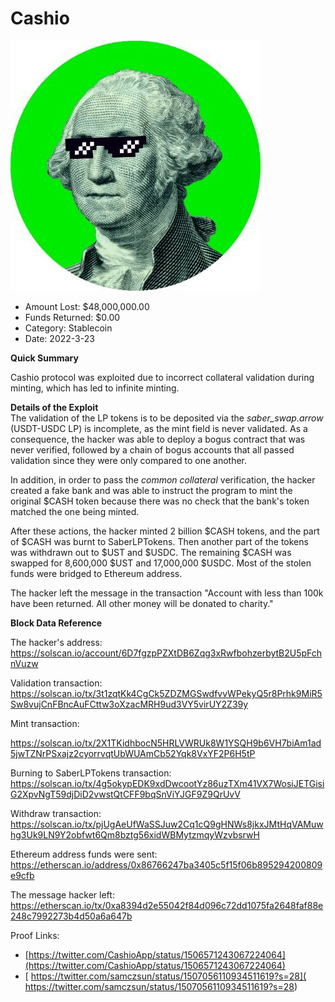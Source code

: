 # Cashio
![Cashio](/rektimages/Cashio.png)
- Amount Lost: $48,000,000.00
- Funds Returned: $0.00
- Category: Stablecoin
- Date: 2022-3-23

**Quick Summary**

Cashio protocol was exploited due to incorrect collateral validation during minting, which has led to infinite minting.

  


 **Details of the Exploit**  
The validation of the LP tokens is to be deposited via the _saber_swap.arrow_ (USDT-USDC LP) is incomplete, as the mint field is never validated. As a consequence, the hacker was able to deploy a bogus contract that was never verified, followed by a chain of bogus accounts that all passed validation since they were only compared to one another.

  
In addition, in order to pass the _common collateral_ verification, the hacker created a fake bank and was able to instruct the program to mint the original $CASH token because there was no check that the bank's token matched the one being minted.

  


After these actions, the hacker minted 2 billion $CASH tokens, and the part of $CASH was burnt to SaberLPTokens. Then another part of the tokens was withdrawn out to $UST and $USDC. The remaining $CASH was swapped for 8,600,000 $UST and 17,000,000 $USDC. Most of the stolen funds were bridged to Ethereum address. 

  


The hacker left the message in the transaction "Account with less than 100k have been returned. All other money will be donated to charity."

  


 **Block Data Reference**

The hacker's address:  
https://solscan.io/account/6D7fgzpPZXtDB6Zqg3xRwfbohzerbytB2U5pFchnVuzw

  


Validation transaction:  
https://solscan.io/tx/3t1zqtKk4CgCk5ZDZMGSwdfvvWPekyQ5r8Prhk9MiR5Sw8vujCnFBncAuFCttw3oXzacMRH9ud3VY5virUY2Z39y

  


Mint transaction:

https://solscan.io/tx/2X1TKidhbocN5HRLVWRUk8W1YSQH9b6VH7biAm1ad5jwTZNrPSxajz2cyorrvqtUbWUAmCb52Yqk8VxYF2P6H5tP

  
Burning to SaberLPTokens transaction:  
https://solscan.io/tx/4g5okypEDK9xdDwcootYz86uzTXm41VX7WosiJETGisiG2XpvNgT59djDiD2vwstQtCFF9bqSnViYJGF9Z9QrUvV  
  
Withdraw transaction:  
https://solscan.io/tx/pjUgAeUfWaSSJuw2Cq1cQ9gHNWs8jkxJMtHqVAMuwhg3Uk9LN9Y2obfwt6Qm8bztg56xidWBMytzmqyWzvbsrwH  
  
Ethereum address funds were sent:  
https://etherscan.io/address/0x86766247ba3405c5f15f06b895294200809e9cfb

The message hacker left:  
https://etherscan.io/tx/0xa8394d2e55042f84d096c72dd1075fa2648faf88e248c7992273b4d50a6a647b


Proof Links:
- [https://twitter.com/CashioApp/status/1506571243067224064](https://twitter.com/CashioApp/status/1506571243067224064)
- [ https://twitter.com/samczsun/status/1507056110934511619?s=28]( https://twitter.com/samczsun/status/1507056110934511619?s=28)


